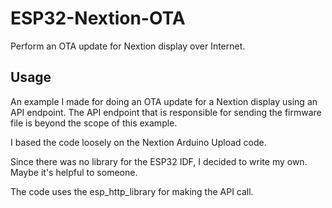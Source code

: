 # ESP32-Nextion-OTA
Perform an OTA update for Nextion display over Internet.

## Usage
An example I made for doing an OTA update for a Nextion display using an API endpoint.
The API endpoint that is responsible for sending the firmware file is beyond the scope of this example.

I based the code loosely on the Nextion Arduino Upload code. 

Since there was no library for the ESP32 IDF, I decided to write my own. Maybe it's helpful to someone.

The code uses the esp_http_library for making the API call. 
